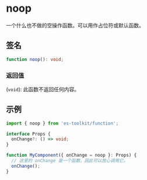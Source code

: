 # noop

一个什么也不做的空操作函数。可以用作占位符或默认函数。

## 签名

```typescript
function noop(): void;
```

### 返回值

(`void`): 此函数不返回任何内容。

## 示例

```typescript
import { noop } from 'es-toolkit/function';

interface Props {
  onChange?: () => void;
}

function MyComponent({ onChange = noop }: Props) {
  // 这里的 onChange 是一个函数，因此可以放心调用它。
  onChange();
}
```
